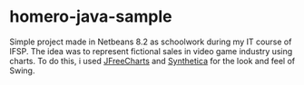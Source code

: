 # homero-java-sample
Simple project made in Netbeans 8.2 as schoolwork during my IT course of IFSP.
The idea was to represent fictional sales in video game industry using charts.
To do this, i used [JFreeCharts](http://www.jfree.org/jfreechart/) and [Synthetica](http://www.jyloo.com/synthetica/) for the look and feel of Swing.
